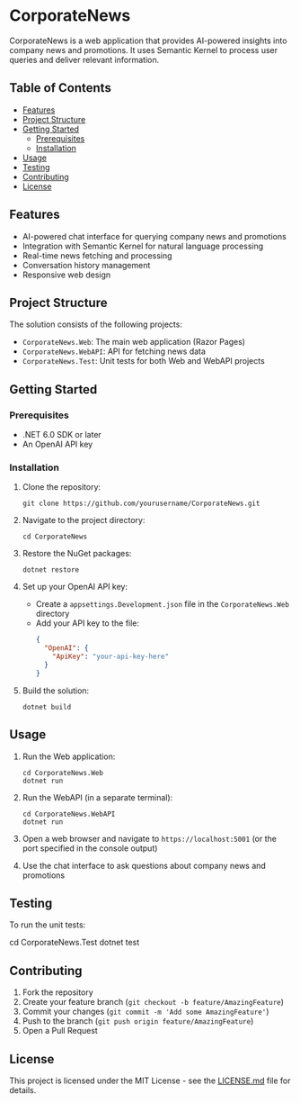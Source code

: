 # CorporateNews

CorporateNews is a web application that provides AI-powered insights into company news and promotions. It uses Semantic Kernel to process user queries and deliver relevant information.

## Table of Contents

- [Features](#features)
- [Project Structure](#project-structure)
- [Getting Started](#getting-started)
  - [Prerequisites](#prerequisites)
  - [Installation](#installation)
- [Usage](#usage)
- [Testing](#testing)
- [Contributing](#contributing)
- [License](#license)

## Features

- AI-powered chat interface for querying company news and promotions
- Integration with Semantic Kernel for natural language processing
- Real-time news fetching and processing
- Conversation history management
- Responsive web design

## Project Structure

The solution consists of the following projects:

- `CorporateNews.Web`: The main web application (Razor Pages)
- `CorporateNews.WebAPI`: API for fetching news data
- `CorporateNews.Test`: Unit tests for both Web and WebAPI projects

## Getting Started

### Prerequisites

- .NET 6.0 SDK or later
- An OpenAI API key

### Installation

1. Clone the repository:
   ```
   git clone https://github.com/yourusername/CorporateNews.git
   ```

2. Navigate to the project directory:
   ```
   cd CorporateNews
   ```

3. Restore the NuGet packages:
   ```
   dotnet restore
   ```

4. Set up your OpenAI API key:
   - Create a `appsettings.Development.json` file in the `CorporateNews.Web` directory
   - Add your API key to the file:
     ```json
     {
       "OpenAI": {
         "ApiKey": "your-api-key-here"
       }
     }
     ```

5. Build the solution:
   ```
   dotnet build
   ```

## Usage

1. Run the Web application:
   ```
   cd CorporateNews.Web
   dotnet run
   ```

2. Run the WebAPI (in a separate terminal):
   ```
   cd CorporateNews.WebAPI
   dotnet run
   ```

3. Open a web browser and navigate to `https://localhost:5001` (or the port specified in the console output)

4. Use the chat interface to ask questions about company news and promotions

## Testing

To run the unit tests:

cd CorporateNews.Test
dotnet test


## Contributing

1. Fork the repository
2. Create your feature branch (`git checkout -b feature/AmazingFeature`)
3. Commit your changes (`git commit -m 'Add some AmazingFeature'`)
4. Push to the branch (`git push origin feature/AmazingFeature`)
5. Open a Pull Request

## License

This project is licensed under the MIT License - see the [LICENSE.md](LICENSE.md) file for details.
